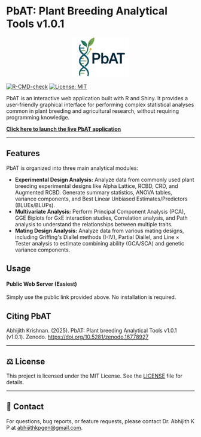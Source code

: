 # PbAT: Plant Breeding Analytical Tools v1.0.1
<p align="center">
  <img src="LogoNobg.png" alt="PBAT Logo" width="150">
</p>

[![R-CMD-check](https://github.com/abhijithkpgen/PBAT/actions/workflows/R-CMD-check.yaml/badge.svg)](https://github.com/abhijithkpgen/PBAT/actions/workflows/R-CMD-check.yaml)
[![License: MIT](https://img.shields.io/badge/License-MIT-yellow.svg)](https://opensource.org/licenses/MIT)


PbAT is an interactive web application built with R and Shiny. It provides a user-friendly graphical interface for performing complex statistical analyses common in plant breeding and agricultural research, without requiring programming knowledge.

**[ Click here to launch the live PbAT application](https://pbat.online/)**

---

##  Features

PbAT is organized into three main analytical modules:

* **Experimental Design Analysis:** Analyze data from commonly used plant breeding experimental designs like Alpha Lattice, RCBD, CRD, and Augmented RCBD. Generate summary statistics, ANOVA tables, variance components, and Best Linear Unbiased Estimates/Predictors (BLUEs/BLUPs).
* **Multivariate Analysis:** Perform Principal Component Analysis (PCA), GGE Biplots for GxE interaction studies, Correlation analysis, and Path analysis to understand the relationships between multiple traits.
* **Mating Design Analysis:** Analyze data from various mating designs, including Griffing's Diallel methods (I-IV), Partial Diallel, and Line × Tester analysis to estimate combining ability (GCA/SCA) and genetic variance components.

##  Usage



####  Public Web Server (Easiest)
Simply use the public link provided above. No installation is required.



##  Citing PbAT

Abhijith Krishnan. (2025). PbAT: Plant breeding Analytical Tools v1.0.1 (v1.0.1). Zenodo. https://doi.org/10.5281/zenodo.16778927


---

## ⚖️ License

This project is licensed under the MIT License. See the [LICENSE](LICENSE) file for details.

---

## 📧 Contact

For questions, bug reports, or feature requests, please contact Dr. Abhijith K P at [abhijithkpgen@gmail.com](mailto:abhijithkpgen@gmail.com).
